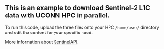 ## This is an example to download Sentinel-2 L1C data with UCONN HPC in parallel.

To run this code, upload the three files onto your HPC `/home/user/` directory and edit the content for your specific need.

More information about [SentinelAPI](https://sentinelsat.readthedocs.io/en/stable/api.html#lta-products).

